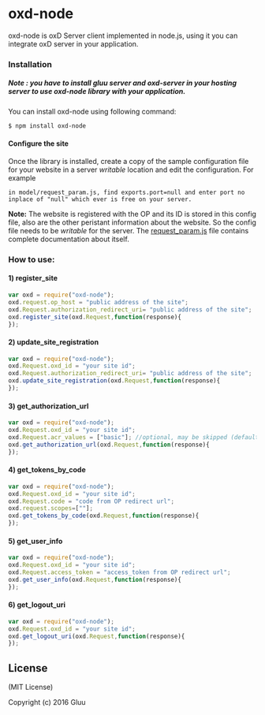 # oxd-node

oxd-node is oxD Server client implemented in node.js, using it you can integrate oxD server in your application.

### Installation

##### Note : you have to install gluu server and oxd-server in your hosting server to use oxd-node library with your application.

You can install oxd-node using following command:

```sh
$ npm install oxd-node
```

#### Configure the site

Once the library is installed, create a copy of the sample configuration file for your website in a server *writable* location and edit the configuration. For example

```
in model/request_param.js, find exports.port=null and enter port no inplace of "null" which ever is free on your server.
```

**Note:** The website is registered with the OP and its ID is stored in this config file, also are the other peristant information about the website. So the config file needs to be *writable* for the server. The [request_param.js](https://github.com/GluuFederation/oxd-node) file contains complete documentation about itself.

### How to use:

#### 1) register_site

```js
var oxd = require("oxd-node");
oxd.request.op_host = "public address of the site";
oxd.Request.authorization_redirect_uri= "public address of the site";
oxd.register_site(oxd.Request,function(response){
});
```

#### 2) update_site_registration

```js
var oxd = require("oxd-node");
oxd.Request.oxd_id = "your site id";
oxd.Request.authorization_redirect_uri= "public address of the site";
oxd.update_site_registration(oxd.Request,function(response){
});
```

#### 3) get_authorization_url

```js
var oxd = require("oxd-node");
oxd.Request.oxd_id = "your site id";
oxd.Request.acr_values = ["basic"]; //optional, may be skipped (default: basic)
oxd.get_authorization_url(oxd.Request,function(response){
});
```

#### 4) get_tokens_by_code

```js
var oxd = require("oxd-node");
oxd.Request.oxd_id = "your site id";
oxd.Request.code = "code from OP redirect url";
oxd.request.scopes=[""];
oxd.get_tokens_by_code(oxd.Request,function(response){
});
```

#### 5) get_user_info

```js
var oxd = require("oxd-node");
oxd.Request.oxd_id = "your site id";
oxd.Request.access_token = "access_token from OP redirect url";
oxd.get_user_info(oxd.Request,function(response){
});
```

#### 6) get_logout_uri

```js
var oxd = require("oxd-node");
oxd.Request.oxd_id = "your site id";
oxd.get_logout_uri(oxd.Request,function(response){
});
```

License
-------

(MIT License)

Copyright (c) 2016 Gluu
